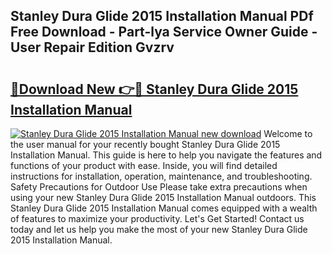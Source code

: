 ## Stanley Dura Glide 2015 Installation Manual PDf Free Download - Part-lya Service Owner Guide - User Repair Edition Gvzrv

# <h2><a href="http://bc80081.oget.top/?id=Stanley+Dura+Glide+2015+Installation+Manual">🔗Download New 👉🔴 Stanley Dura Glide 2015 Installation Manual</a></h2>

[![Stanley Dura Glide 2015 Installation Manual new download](https://i.imgur.com/5g1atiW.png)](http://bc80081.oget.top/?id=Stanley+Dura+Glide+2015+Installation+Manual)
Welcome to the user manual for your recently bought Stanley Dura Glide 2015 Installation Manual. This guide is here to help you navigate the features and functions of your product with ease. Inside, you will find detailed instructions for installation, operation, maintenance, and troubleshooting. Safety Precautions for Outdoor Use Please take extra precautions when using your new Stanley Dura Glide 2015 Installation Manual outdoors. This Stanley Dura Glide 2015 Installation Manual comes equipped with a wealth of features to maximize your productivity. Let's Get Started! Contact us today and let us help you make the most of your new Stanley Dura Glide 2015 Installation Manual.
